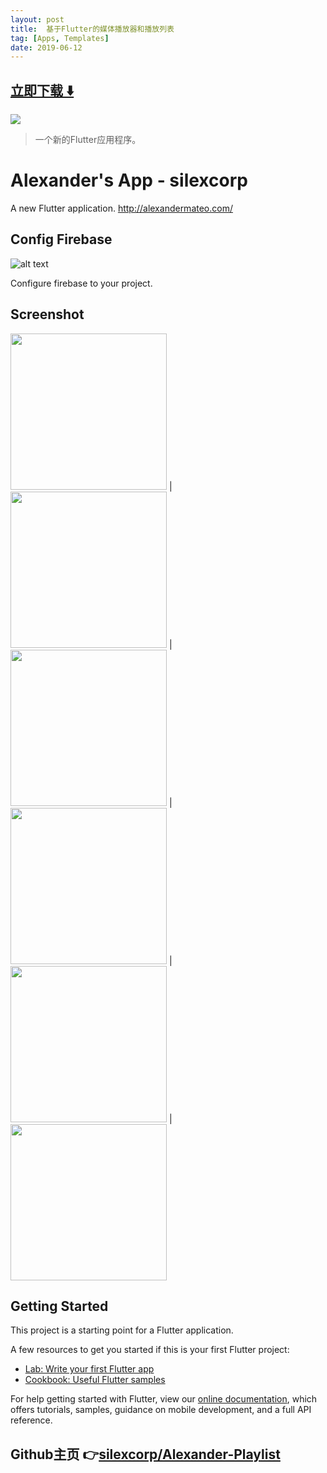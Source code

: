 ```yaml
---
layout: post
title:  基于Flutter的媒体播放器和播放列表
tag: [Apps, Templates]
date: 2019-06-12
---
```


 


## [立即下载 ️⬇️ ](https://codeload.github.com/silexcorp/Alexander-Playlist/zip/master) 


 
![](https://flutterawesome.com/content/images/2019/05/Alexander-Playlist.jpg)
 
>
> 一个新的Flutter应用程序。
>

 
# Alexander's App - silexcorp

A new Flutter application. http://alexandermateo.com/

## Config Firebase
![alt text](https://github.com/silexcorp/Alexander-Playlist/blob/master/screenshots/firebase-db.png?raw=true)

Configure firebase to your project.

## Screenshot
<img src="https://github.com/silexcorp/Alexander-Playlist/blob/master/screenshots/Screenshot_20190430-090904.jpg?raw=true" width="250"/> | <img src="https://github.com/silexcorp/Alexander-Playlist/blob/master/screenshots/Screenshot_20190430-090922.jpg?raw=true" width="250"/> | <img src="https://github.com/silexcorp/Alexander-Playlist/blob/master/screenshots/Screenshot_20190430-090925.jpg?raw=true" width="250"/> | <img src="https://github.com/silexcorp/Alexander-Playlist/blob/master/screenshots/Screenshot_20190430-090928.jpg?raw=true" width="250"/> | <img src="https://github.com/silexcorp/Alexander-Playlist/blob/master/screenshots/Screenshot_20190430-084044.jpg?raw=true" width="250"/> | <img src="https://github.com/silexcorp/Alexander-Playlist/blob/master/screenshots/Screenshot_20190430-084100.jpg?raw=true" width="250"/>

## Getting Started

This project is a starting point for a Flutter application.

A few resources to get you started if this is your first Flutter project:

- [Lab: Write your first Flutter app](https://flutter.io/docs/get-started/codelab)
- [Cookbook: Useful Flutter samples](https://flutter.io/docs/cookbook)

For help getting started with Flutter, view our 
[online documentation](https://flutter.io/docs), which offers tutorials, 
samples, guidance on mobile development, and a full API reference.

## Github主页 👉[silexcorp/Alexander-Playlist](http://github.com/silexcorp/Alexander-Playlist)